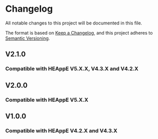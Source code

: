 # Changelog

All notable changes to this project will be documented in this file.

The format is based on [Keep a Changelog](https://keepachangelog.com/en/1.1.0/),
and this project adheres to [Semantic Versioning](https://semver.org/spec/v2.0.0.html).


## V2.1.0

### Compatible with HEAppE V5.X.X, V4.3.X and V4.2.X


## V2.0.0

### Compatible with HEAppE V5.X.X


## V1.0.0

### Compatible with HEAppE V4.2.X and V4.3.X
